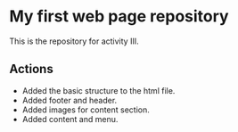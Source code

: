 # My first web page repository

This is the repository for activity III.

## Actions

- Added the basic structure to the html file.
- Added footer and header.
- Added images for content section.
- Added content and menu.
